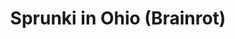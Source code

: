 ---
slug: sprunki-in-ohio-brainrot
title: Sprunki in Ohio (Brainrot)
description: "Sprunki in Ohio (Brainrot) is an exciting online game. Play for free directly in your browser!"
icon: /images/popular_mods/Sprunki in Ohio (Brainrot).png
url: https://wowtbc.net/sprunkin/sprunki-brainroot/index.html
previewImage: /images/popular_mods/Sprunki in Ohio (Brainrot).png
type: popular mods

# SEO配置
seo:
  title: "Sprunki in Ohio (Brainrot) - Play Free Online Game | Fun Browser Games"
  description: "Sprunki in Ohio (Brainrot) - Play this fun online game for free in your browser. No download required!"
  ogImage: "/images/popular_mods/Sprunki in Ohio (Brainrot).png"
  keywords: "sprunki-in-ohio-brainrot, online game, browser game, free game, popular mods game, play online"

videoUrls:
  - https://www.youtube.com/embed/example1
  - https://www.youtube.com/embed/example2

whyPlay:
  title: "Why Play Sprunki in Ohio (Brainrot)?"
  items:
    - "Immersive Gameplay: Sprunki in Ohio (Brainrot) offers an engaging and immersive gaming experience that will keep you entertained for hours"
    - "Challenging Levels: Test your skills with increasingly difficult challenges and obstacles"
    - "Beautiful Graphics: Enjoy stunning visuals and smooth animations that bring the game world to life"
    - "Regular Updates: New content and features are added regularly to keep the game fresh and exciting"
    - "Free to Play: Experience all the fun without spending a penny"
    - "Community Features: Connect with other players, share strategies, and compete for high scores"
    - "Cross-Platform: Play on any device with a web browser, no downloads required"

features:
  title: "Key Features of Sprunki in Ohio (Brainrot)"
  image: "/images/popular_mods/Sprunki in Ohio (Brainrot).png"
  items:
    - "Intuitive Controls: Easy to learn controls make Sprunki in Ohio (Brainrot) accessible for players of all skill levels"
    - "Multiple Game Modes: Enjoy various gameplay options that provide different challenges and experiences"
    - "Character Customization: Personalize your gaming experience with unique characters and items"
    - "Achievement System: Complete special tasks to earn rewards and recognition"
    - "Leaderboards: Compete with players worldwide and see who can achieve the highest scores"

characteristics:
  title: "Game Characteristics"
  image: "/images/popular_mods/Sprunki in Ohio (Brainrot).png"
  items:
    - "Genre: Popular mods game with elements of strategy and skill"
    - "Difficulty: Suitable for both casual gamers and those seeking a challenge"
    - "Play Time: Quick sessions or extended gameplay, depending on your preference"
    - "Art Style: Vibrant and engaging visuals that enhance the gaming experience"
    - "Sound Design: Immersive audio that complements the gameplay perfectly"

info: "Sprunki in Ohio (Brainrot) is an exciting online game that offers players a unique and engaging gaming experience. With its intuitive controls, stunning visuals, and challenging gameplay, Sprunki in Ohio (Brainrot) provides hours of entertainment for players of all ages and skill levels. Whether you're looking for a quick gaming session during a break or an extended play session, Sprunki in Ohio (Brainrot) delivers an immersive experience that will keep you coming back for more. The game features multiple levels of increasing difficulty, ensuring that players are constantly challenged as they progress. With regular updates adding new content and features, Sprunki in Ohio (Brainrot) remains fresh and exciting, providing endless entertainment options for its growing community of players."

howToPlayIntro: "Welcome to Sprunki in Ohio (Brainrot)! This guide will walk you through the basics and help you master the game. Whether you're a beginner or looking to improve your skills, these tips and instructions will enhance your gaming experience."

howToPlaySteps:
  - title: "Getting Started"
    description: "Begin your Sprunki in Ohio (Brainrot) adventure by familiarizing yourself with the controls. Use your keyboard or mouse to navigate through the game interface. The tutorial will guide you through the basic mechanics and help you understand the objectives."
  - title: "Understanding the Objectives"
    description: "In Sprunki in Ohio (Brainrot), your main goal is to progress through levels by completing specific objectives. Each level presents unique challenges that require different strategies and approaches."
  - title: "Mastering the Controls"
    description: "Practice using the controls to improve your precision and reaction time. Sprunki in Ohio (Brainrot) requires quick reflexes and strategic thinking to overcome obstacles and defeat opponents."
  - title: "Utilizing Power-ups"
    description: "Collect power-ups throughout the game to enhance your abilities and overcome difficult challenges. Each power-up offers unique advantages that can be crucial for success."
  - title: "Developing Strategies"
    description: "As you progress in Sprunki in Ohio (Brainrot), develop effective strategies for different scenarios. Analyze patterns, anticipate challenges, and adapt your approach to maximize your performance."

faq:
  title: "Frequently Asked Questions about Sprunki in Ohio (Brainrot)"
  items:
    - question: "Is Sprunki in Ohio (Brainrot) free to play?"
      answer: "Yes, Sprunki in Ohio (Brainrot) is completely free to play directly in your web browser. No downloads or purchases are required to enjoy the full game experience."
    - question: "Can I play Sprunki in Ohio (Brainrot) on mobile devices?"
      answer: "Yes, Sprunki in Ohio (Brainrot) is optimized for both desktop and mobile play. You can enjoy the game on any device with a web browser and internet connection."
    - question: "Are there any in-game purchases?"
      answer: "While Sprunki in Ohio (Brainrot) is free to play, there may be optional in-game purchases available for cosmetic items or additional features that don't affect core gameplay."
    - question: "How often is Sprunki in Ohio (Brainrot) updated?"
      answer: "The developers regularly update Sprunki in Ohio (Brainrot) with new content, features, and improvements based on player feedback and game performance."
    - question: "Can I play Sprunki in Ohio (Brainrot) offline?"
      answer: "Currently, Sprunki in Ohio (Brainrot) requires an internet connection to play as it's a browser-based online game."
    - question: "Is Sprunki in Ohio (Brainrot) suitable for children?"
      answer: "Yes, Sprunki in Ohio (Brainrot) is designed to be family-friendly and suitable for players of all ages."
    - question: "How do I report bugs or issues?"
      answer: "If you encounter any problems while playing Sprunki in Ohio (Brainrot), you can report them through the game's support page or contact the developers directly through their website."
    - question: "Still Have Questions?"
      answer: "If you have additional questions about Sprunki in Ohio (Brainrot) that aren't covered in this FAQ, please visit our support center or contact our customer service team for assistance."
---